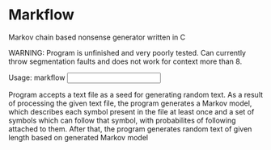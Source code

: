 # Markflow
Markov chain based nonsense generator written in C

WARNING: Program is unfinished and very poorly tested. Can currently throw segmentation faults and does not
work for context more than 8.

Usage: markflow <context length> <output length> <input filename>

Program accepts a text file as a seed for generating random text. As a result of processing the given text file, the program generates a Markov model, which describes each symbol present in the file at least once and a set of symbols which can follow that symbol, with probabilites of following attached to them. After that, the program generates random text of given length based on generated Markov model
